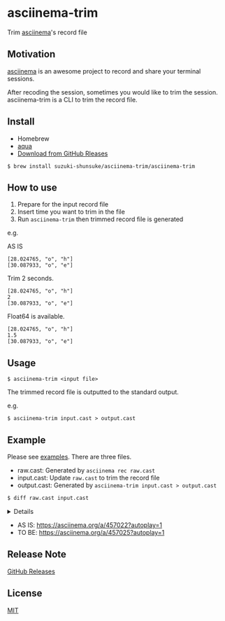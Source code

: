 # asciinema-trim

Trim [asciinema](https://asciinema.org/)'s record file

## Motivation

[asciinema](https://github.com/asciinema/asciinema) is an awesome project to record and share your terminal sessions.

After recoding the session, sometimes you would like to trim the session.
asciinema-trim is a CLI to trim the record file.

## Install

* Homebrew
* [aqua](https://aquaproj.github.io/)
* [Download from GitHub Rleases](https://github.com/suzuki-shunsuke/asciinema-trim/releases)

```console
$ brew install suzuki-shunsuke/asciinema-trim/asciinema-trim
```

## How to use

1. Prepare for the input record file
1. Insert time you want to trim in the file
1. Run `asciinema-trim` then trimmed record file is generated

e.g.

AS IS

```
[28.024765, "o", "h"]
[30.087933, "o", "e"]
```

Trim 2 seconds.

```
[28.024765, "o", "h"]
2
[30.087933, "o", "e"]
```

Float64 is available.

```
[28.024765, "o", "h"]
1.5
[30.087933, "o", "e"]
```

## Usage

```console
$ asciinema-trim <input file>
```

The trimmed record file is outputted to the standard output.

e.g.

```console
$ asciinema-trim input.cast > output.cast
```

## Example

Please see [examples](examples).
There are three files.

* raw.cast: Generated by `asciinema rec raw.cast`
* input.cast: Update `raw.cast` to trim the record file
* output.cast: Generated by `asciinema-trim input.cast > output.cast`

```diff
$ diff raw.cast input.cast
```

<details>

```diff
2,32c2
< [2.054084, "o", "\u001b]7;file://ShunsukenoMacBook-Pro.local/Users/shunsuke-suzuki/repos/src/github.com/suzuki-shunsuke/asciinema-trim/examples\u0007"]
< [2.057998, "o", "\u001b]0;~/repos/src/github.com/suzuki-shunsuke/asciinema-trim/examples\u0007"]
< [2.065518, "o", "\r\n"]
< [2.273695, "o", "\u001b[0m\u001b[27m\u001b[24m\u001b[J\u001b[34m~/repos/src/github.com/suzuki-shunsuke/asciinema-trim/examples\u001b[39m\r\n\r\u001b[35m❯\u001b[39m \u001b[K\u001b[?2004h"]
< [2.321245, "o", "\r\r\u001b[A\u001b[0m\u001b[27m\u001b[24m\u001b[J\u001b[34m~/repos/src/github.com/suzuki-shunsuke/asciinema-trim/examples\u001b[39m \u001b[38;5;242mfeat/first-pr\u001b[39m\r\n\r\u001b[35m❯\u001b[39m \u001b[K"]
< [2.355236, "o", "\r\r\u001b[A\u001b[0m\u001b[27m\u001b[24m\u001b[J\u001b[34m~/repos/src/github.com/suzuki-shunsuke/asciinema-trim/examples\u001b[39m \u001b[38;5;242mfeat/first-pr*\u001b[39m\r\n\r\u001b[35m❯\u001b[39m \u001b[K"]
< [6.816005, "o", "c"]
< [6.989229, "o", "\bco"]
< [7.263569, "o", "n"]
< [7.471234, "o", "f"]
< [7.977468, "o", "s"]
< [8.194928, "o", "e"]
< [8.452856, "o", "t"]
< [9.019689, "o", "\b \b"]
< [9.201359, "o", "\b \b"]
< [9.30929, "o", "\b \b"]
< [9.725683, "o", "t"]
< [9.890072, "o", "e"]
< [10.01908, "o", "s"]
< [10.174331, "o", "t"]
< [10.639005, "o", " "]
< [11.030146, "o", "-"]
< [11.168158, "o", "-"]
< [11.473176, "o", "v"]
< [11.573134, "o", "e"]
< [11.709366, "o", "s"]
< [12.003549, "o", "e"]
< [12.220146, "o", "i"]
< [13.637836, "o", "\u001b[?2004l\r\r\n"]
< [13.638194, "o", "\u001b]0;examples: conftest --vesei\u0007"]
< [14.225163, "o", "Error: unknown flag: --vesei\r\n"]
---
> 14
53,56c23
< [20.33593, "o", "n"]
< [20.835619, "o", "o"]
< [21.225327, "o", "\b \b"]
< [21.347125, "o", "\b \b"]
---
> 2
65a33
> 3
```

</details>

* AS IS: https://asciinema.org/a/457022?autoplay=1
* TO BE: https://asciinema.org/a/457025?autoplay=1

## Release Note

[GitHub Releases](https://github.com/suzuki-shunsuke/asciinema-trim/releases)

## License

[MIT](LICENSE)

